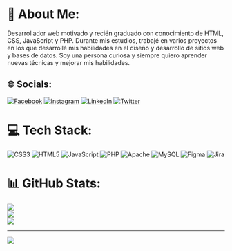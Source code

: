 # 💫 About Me:
Desarrollador web motivado y recién graduado con conocimiento de HTML, CSS, JavaScript y PHP. Durante mis estudios, trabajé en varios proyectos en los que desarrollé mis habilidades en el diseño y desarrollo de sitios web y bases de datos. Soy una persona curiosa y siempre quiero aprender nuevas técnicas y mejorar mis habilidades.


## 🌐 Socials:
[![Facebook](https://img.shields.io/badge/Facebook-%231877F2.svg?logo=Facebook&logoColor=white)](https://facebook.com/jua.pablo.tafolla) [![Instagram](https://img.shields.io/badge/Instagram-%23E4405F.svg?logo=Instagram&logoColor=white)](https://instagram.com/juanpablotb/) [![LinkedIn](https://img.shields.io/badge/LinkedIn-%230077B5.svg?logo=linkedin&logoColor=white)](https://linkedin.com/in/juan-pablo-tafolla) [![Twitter](https://img.shields.io/badge/Twitter-%231DA1F2.svg?logo=Twitter&logoColor=white)](https://twitter.com/JuanPas12_) 

# 💻 Tech Stack:
![CSS3](https://img.shields.io/badge/css3-%231572B6.svg?style=for-the-badge&logo=css3&logoColor=white) ![HTML5](https://img.shields.io/badge/html5-%23E34F26.svg?style=for-the-badge&logo=html5&logoColor=white) ![JavaScript](https://img.shields.io/badge/javascript-%23323330.svg?style=for-the-badge&logo=javascript&logoColor=%23F7DF1E) ![PHP](https://img.shields.io/badge/php-%23777BB4.svg?style=for-the-badge&logo=php&logoColor=white) ![Apache](https://img.shields.io/badge/apache-%23D42029.svg?style=for-the-badge&logo=apache&logoColor=white) ![MySQL](https://img.shields.io/badge/mysql-%2300f.svg?style=for-the-badge&logo=mysql&logoColor=white) 	![Figma](https://img.shields.io/badge/figma-%23F24E1E.svg?style=for-the-badge&logo=figma&logoColor=white) ![Jira](https://img.shields.io/badge/jira-%230A0FFF.svg?style=for-the-badge&logo=jira&logoColor=white)
# 📊 GitHub Stats:
![](https://github-readme-stats.vercel.app/api?username=JuanPas12&theme=monokai&hide_border=false&include_all_commits=false&count_private=false)<br/>
![](https://github-readme-streak-stats.herokuapp.com/?user=JuanPas12&theme=monokai&hide_border=false)<br/>
![](https://github-readme-stats.vercel.app/api/top-langs/?username=JuanPas12&theme=monokai&hide_border=false&include_all_commits=false&count_private=false&layout=compact)

---
[![](https://visitcount.itsvg.in/api?id=JuanPas12&icon=0&color=6)](https://visitcount.itsvg.in)

<!-- Proudly created with GPRM ( https://gprm.itsvg.in )  -->
